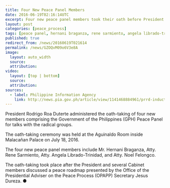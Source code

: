 ```yaml
---
title: Four New Peace Panel Members
date: 2016-06-19T02:16:14UTC
excerpt: Four new peace panel members took their oath before President Rodrigo Duterte in Malacañan Palace on July 18, 2016.
layout: post
categories: [peace_process]
tags: [peace panel, hernani braganza, rene sarmiento, angela librado-trinidad, noel felongco]
published: true
redirect_from: /news/20160619T021614
permalink: /news/GZOQvM09o6V3e8A
image:
  layout: auto_width
  source: 
  attribution: 
video:
  layout: [top | bottom]
  source: 
  attribution: 
sources:
  - label: Philippine Information Agency
    link: http://news.pia.gov.ph/article/view/1141468884961/prrd-inducts-into-office-4-new-peace-panel-members
---
```


President Rodrigo Roa Duterte administered the oath-taking of four new members comprising the Government of the Philippines (GPH) Peace Panel for talks with the radical groups.

The oath-taking ceremony was held at the Aguinaldo Room inside Malacañan Palace on July 18, 2016.

The four new peace panel members include Mr. Hernani Braganza, Atty. Rene Sarmiento, Atty. Angela Librado-Trinidad, and Atty. Noel Felongco.

The oath-taking took place after the President and several Cabinet members discussed a peace roadmap presented by the Office of the Presidential Adviser on the Peace Process (OPAPP) Secretary Jesus Dureza.
&#x25cf;


